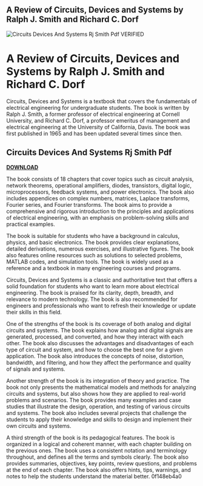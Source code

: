 ## A Review of Circuits, Devices and Systems by Ralph J. Smith and Richard C. Dorf

 
![Circuits Devices And Systems Rj Smith Pdf VERIFIED](https://encrypted-tbn1.gstatic.com/images?q=tbn:ANd9GcS3i1SPrRQOGfGqBK5Ig6DfQeto7a4MQnPkh5bp6NVpRnx8zmX1vTF9LH4)

 
# A Review of Circuits, Devices and Systems by Ralph J. Smith and Richard C. Dorf
 
Circuits, Devices and Systems is a textbook that covers the fundamentals of electrical engineering for undergraduate students. The book is written by Ralph J. Smith, a former professor of electrical engineering at Cornell University, and Richard C. Dorf, a professor emeritus of management and electrical engineering at the University of California, Davis. The book was first published in 1965 and has been updated several times since then.
 
## Circuits Devices And Systems Rj Smith Pdf


[**DOWNLOAD**](https://www.google.com/url?q=https%3A%2F%2Ftiurll.com%2F2tKoS9&sa=D&sntz=1&usg=AOvVaw1i3cAIa9EC4PoiUha2hMRV)

 
The book consists of 18 chapters that cover topics such as circuit analysis, network theorems, operational amplifiers, diodes, transistors, digital logic, microprocessors, feedback systems, and power electronics. The book also includes appendices on complex numbers, matrices, Laplace transforms, Fourier series, and Fourier transforms. The book aims to provide a comprehensive and rigorous introduction to the principles and applications of electrical engineering, with an emphasis on problem-solving skills and practical examples.
 
The book is suitable for students who have a background in calculus, physics, and basic electronics. The book provides clear explanations, detailed derivations, numerous exercises, and illustrative figures. The book also features online resources such as solutions to selected problems, MATLAB codes, and simulation tools. The book is widely used as a reference and a textbook in many engineering courses and programs.
 
Circuits, Devices and Systems is a classic and authoritative text that offers a solid foundation for students who want to learn more about electrical engineering. The book is praised for its clarity, depth, breadth, and relevance to modern technology. The book is also recommended for engineers and professionals who want to refresh their knowledge or update their skills in this field.
  
One of the strengths of the book is its coverage of both analog and digital circuits and systems. The book explains how analog and digital signals are generated, processed, and converted, and how they interact with each other. The book also discusses the advantages and disadvantages of each type of circuit and system, and how to choose the best one for a given application. The book also introduces the concepts of noise, distortion, bandwidth, and filtering, and how they affect the performance and quality of signals and systems.
 
Another strength of the book is its integration of theory and practice. The book not only presents the mathematical models and methods for analyzing circuits and systems, but also shows how they are applied to real-world problems and scenarios. The book provides many examples and case studies that illustrate the design, operation, and testing of various circuits and systems. The book also includes several projects that challenge the students to apply their knowledge and skills to design and implement their own circuits and systems.
 
A third strength of the book is its pedagogical features. The book is organized in a logical and coherent manner, with each chapter building on the previous ones. The book uses a consistent notation and terminology throughout, and defines all the terms and symbols clearly. The book also provides summaries, objectives, key points, review questions, and problems at the end of each chapter. The book also offers hints, tips, warnings, and notes to help the students understand the material better.
 0f148eb4a0
